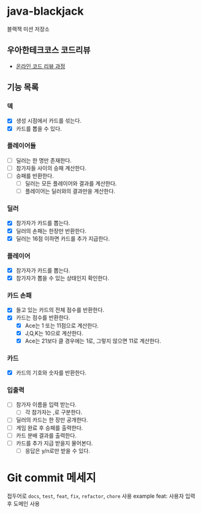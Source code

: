 # java-blackjack

블랙잭 미션 저장소

## 우아한테크코스 코드리뷰

- [온라인 코드 리뷰 과정](https://github.com/woowacourse/woowacourse-docs/blob/master/maincourse/README.md)

## 기능 목록

### 덱

- [x] 생성 시점에서 카드를 섞는다.
- [x] 카드를 뽑을 수 있다. 

### 플레이어들

- [ ] 딜러는 한 명만 존재한다.
- [ ] 참가자들 사이의 승패 계산한다.
- [ ] 승패를 반환한다.
    - [ ] 딜러는 모든 플레이어와 결과를 계산한다.
    - [ ] 플레이어는 딜러와의 결과만을 계산한다.

### 딜러
- [x] 참가자가 카드를 뽑는다.
- [x] 딜러의 손패는 한장만 반환한다.
- [x] 딜러는 16점 이하면 카드를 추가 지급한다.

### 플레이어

- [x] 참가자가 카드를 뽑는다.
- [x] 참가자가 뽑을 수 있는 상태인지 확인한다.

### 카드 손패

- [x] 들고 있는 카드의 전체 점수를 반환한다.
- [x] 카드는 점수를 반환한다.
    - [x] Ace는 1 또는 11점으로 계산한다.
    - [x] J,Q,K는 10으로 계산한다.
    - [x] Ace는 21보다 클 경우에는 1로, 그렇지 않으면 11로 계산한다.

### 카드

- [x] 카드의 기호와 숫자를 반환한다.

### 입출력

- [ ] 참가자 이름을 입력 받는다.
    - [ ] 각 참가자는 ,로 구분한다.
- [ ] 딜러의 카드는 한 장만 공개한다.
- [ ] 게임 완료 후 승패를 출력한다.
- [ ] 카드 분배 결과를 출력한다.
- [ ] 카드를 추가 지급 받을지 물어본다.
    - [ ] 응답은 y/n로만 받을 수 있다.

# Git commit 메세지

접두어로 `docs`, `test`, `feat`, `fix`, `refactor`, `chore` 사용
example feat: 사용자 입력 후 도메인 사용
